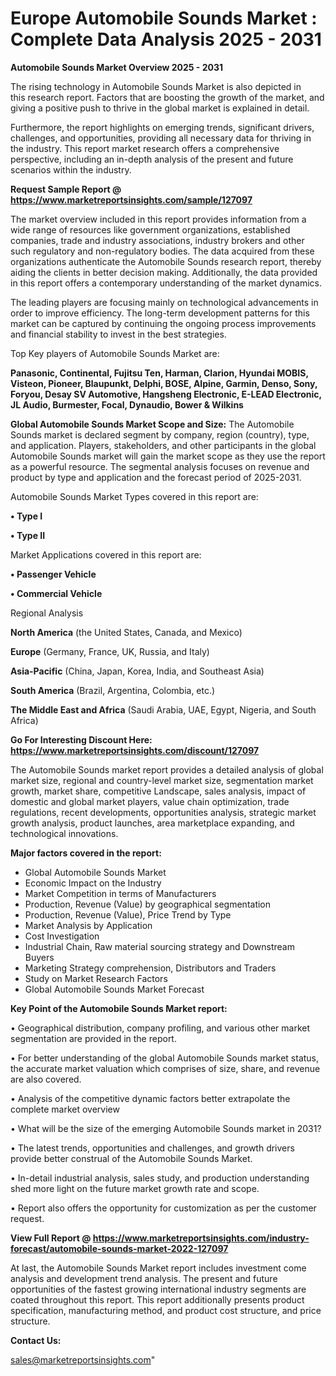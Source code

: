  # Europe Automobile Sounds Market : Complete Data Analysis 2025 - 2031

<Strong> Automobile Sounds Market Overview 2025 - 2031</strong>

The rising technology in Automobile Sounds Market is also depicted in this research report. Factors that are boosting the growth of the market, and giving a positive push to thrive in the global market is explained in detail.

Furthermore, the report highlights on emerging trends, significant drivers, challenges, and opportunities, providing all necessary data for thriving in the industry. This report market research offers a comprehensive perspective, including an in-depth analysis of the present and future scenarios within the industry.

<strong>Request Sample Report @ <a href=https://www.marketreportsinsights.com/sample/127097>https://www.marketreportsinsights.com/sample/127097</a></strong>

The market overview included in this report provides information from a wide range of resources like government organizations, established companies, trade and industry associations, industry brokers and other such regulatory and non-regulatory bodies. The data acquired from these organizations authenticate the Automobile Sounds research report, thereby aiding the clients in better decision making. Additionally, the data provided in this report offers a contemporary understanding of the market dynamics.

The leading players are focusing mainly on technological advancements in order to improve efficiency. The long-term development patterns for this market can be captured by continuing the ongoing process improvements and financial stability to invest in the best strategies.

Top Key players of Automobile Sounds Market are:

<strong>Panasonic, Continental, Fujitsu Ten, Harman, Clarion, Hyundai MOBIS, Visteon, Pioneer, Blaupunkt, Delphi, BOSE, Alpine, Garmin, Denso, Sony, Foryou, Desay SV Automotive, Hangsheng Electronic, E-LEAD Electronic, JL Audio, Burmester, Focal, Dynaudio, Bower & Wilkins</strong>

<strong><b>Global Automobile Sounds Market Scope and Size:</b></strong>
The Automobile Sounds market is declared segment by company, region (country), type, and application. Players, stakeholders, and other participants in the global Automobile Sounds market will gain the market scope as they use the report as a powerful resource. The segmental analysis focuses on revenue and product by type and application and the forecast period of 2025-2031.

Automobile Sounds Market Types covered in this report are:

<strong>• Type I

• Type II</strong>

Market Applications covered in this report are:

<strong>• Passenger Vehicle

• Commercial Vehicle</strong> 

Regional Analysis

<strong>North America</strong> (the United States, Canada, and Mexico)

<strong>Europe</strong> (Germany, France, UK, Russia, and Italy)

<strong>Asia-Pacific</strong> (China, Japan, Korea, India, and Southeast Asia)

<strong>South America</strong> (Brazil, Argentina, Colombia, etc.)

<strong>The Middle East and Africa</strong> (Saudi Arabia, UAE, Egypt, Nigeria, and South Africa)

<strong>Go For Interesting Discount Here: <a href=https://www.marketreportsinsights.com/discount/127097>https://www.marketreportsinsights.com/discount/127097</a></strong>

The Automobile Sounds market report provides a detailed analysis of global market size, regional and country-level market size, segmentation market growth, market share, competitive Landscape, sales analysis, impact of domestic and global market players, value chain optimization, trade regulations, recent developments, opportunities analysis, strategic market growth analysis, product launches, area marketplace expanding, and technological innovations.

<strong><b>Major factors covered in the report:</b></strong>
<ul>
  <li>Global Automobile Sounds Market </li>
  <li>Economic Impact on the Industry</li>
  <li>Market Competition in terms of Manufacturers</li>
  <li>Production, Revenue (Value) by geographical segmentation</li>
  <li>Production, Revenue (Value), Price Trend by Type</li>
  <li>Market Analysis by Application</li>
  <li>Cost Investigation</li>
  <li>Industrial Chain, Raw material sourcing strategy and Downstream Buyers</li>
  <li>Marketing Strategy comprehension, Distributors and Traders</li>
  <li>Study on Market Research Factors</li>
  <li>Global Automobile Sounds Market Forecast</li>
</ul>

<strong><b>Key Point of the Automobile Sounds Market report:</b></strong>

• Geographical distribution, company profiling, and various other market segmentation are provided in the report.

• For better understanding of the global Automobile Sounds market status, the accurate market valuation which comprises of size, share, and revenue are also covered.

• Analysis of the competitive dynamic factors better extrapolate the complete market overview

• What will be the size of the emerging Automobile Sounds market in 2031?

• The latest trends, opportunities and challenges, and growth drivers provide better construal of the Automobile Sounds Market.

• In-detail industrial analysis, sales study, and production understanding shed more light on the future market growth rate and scope.

• Report also offers the opportunity for customization as per the customer request.

<strong><b>View Full Report @ <a href=https://www.marketreportsinsights.com/industry-forecast/automobile-sounds-market-2022-127097>https://www.marketreportsinsights.com/industry-forecast/automobile-sounds-market-2022-127097</a></b></strong>


At last, the Automobile Sounds Market report includes investment come analysis and development trend analysis. The present and future opportunities of the fastest growing international industry segments are coated throughout this report. This report additionally presents product specification, manufacturing method, and product cost structure, and price structure.

<strong>Contact Us:</strong>

sales@marketreportsinsights.com"

